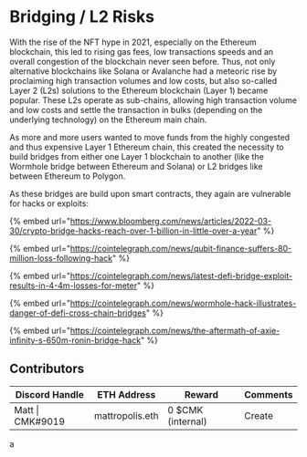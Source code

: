 # Bridging / L2 Risks

With the rise of the NFT hype in 2021, especially on the Ethereum blockchain, this led to rising gas fees, low transactions speeds and an overall congestion of the blockchain never seen before. Thus, not only alternative blockchains like Solana or Avalanche had a meteoric rise by proclaiming high transaction volumes and low costs, but also so-called Layer 2 (L2s) solutions to the Ethereum blockchain (Layer 1) became popular. These L2s operate as sub-chains, allowing high transaction volume and low costs and settle the transaction in bulks (depending on the underlying technology) on the Ethereum main chain.&#x20;

As more and more users wanted to move funds from the highly congested and thus expensive Layer 1 Ethereum chain, this created the necessity to build bridges from either one Layer 1 blockchain to another (like the Wormhole bridge between Ethereum and Solana) or L2 bridges like between Ethereum to Polygon.

As these bridges are build upon smart contracts, they again are vulnerable for hacks or exploits:

{% embed url="https://www.bloomberg.com/news/articles/2022-03-30/crypto-bridge-hacks-reach-over-1-billion-in-little-over-a-year" %}

{% embed url="https://cointelegraph.com/news/qubit-finance-suffers-80-million-loss-following-hack" %}

{% embed url="https://cointelegraph.com/news/latest-defi-bridge-exploit-results-in-4-4m-losses-for-meter" %}

{% embed url="https://cointelegraph.com/news/wormhole-hack-illustrates-danger-of-defi-cross-chain-bridges" %}

{% embed url="https://cointelegraph.com/news/the-aftermath-of-axie-infinity-s-650m-ronin-bridge-hack" %}

## Contributors

| Discord Handle   | ETH Address     | Reward            | Comments |
| ---------------- | --------------- | ----------------- | -------- |
| Matt \| CMK#9019 | mattropolis.eth | 0 $CMK (internal) | Create   |

a
